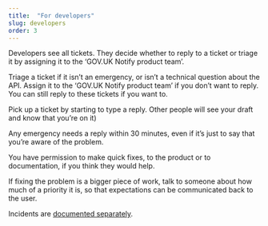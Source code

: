 ```yaml
---
title:  "For developers"
slug: developers
order: 3
---
```


Developers see all tickets. They decide whether to reply to a ticket or triage it by assigning it to the ‘GOV.UK Notify product team’.

Triage a ticket if it isn’t an emergency, or isn’t a technical question about the API. Assign it to the ‘GOV.UK Notify product team’ if you don’t want to reply. You can still reply to these tickets if you want to.

Pick up a ticket by starting to type a reply. Other people will see your draft and know that you’re on it)

Any emergency needs a reply within 30 minutes, even if it’s just to say that you’re aware of the problem.

You have permission to make quick fixes, to the product or to documentation, if you think they would help.

If fixing the problem is a bigger piece of work, talk to someone about how much of a priority it is, so that expectations can be communicated back to the user.

Incidents are [documented separately](https://docs.google.com/document/d/1Gz_hNbafNAN5CgSgit08PDEmUlPLaBziHkDevM3jOuM).

